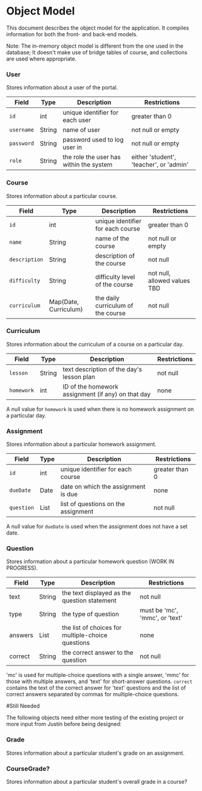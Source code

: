 # Object Model

This document describes the object model for the application.
It compiles information for both the front- and back-end models.

Note: The in-memory object model is different from the one used in the database;
It doesn't make use of bridge tables of course, and collections are used where appropriate.

### User

Stores information about a user of the portal.

| Field | Type | Description | Restrictions |
| --------- | -------- | ----------- | ---------- |
| `id` | int | unique identifier for each user | greater than 0 |
| `username` | String | name of user | not null or empty |
| `password` | String | password used to log user in | not null or empty |
| `role` | String | the role the user has within the system | either 'student', 'teacher', or 'admin' |

### Course

Stores information about a particular course.

| Field | Type | Description | Restrictions |
| --------- | -------- | ----------- | ---------- |
| `id` | int | unique identifier for each course | greater than 0 |
| `name` | String | name of the course | not null or empty |
| `description` | String | description of the course | not null |
| `difficulty` | String | difficulty level of the course | not null, allowed values TBD |
| `curriculum` | Map(Date, Curriculum) | the daily curriculum of the course | not null |

### Curriculum

Stores information about the curriculum of a course on a particular day.

| Field | Type | Description | Restrictions |
| --------- | -------- | ----------- | ---------- |
| `lesson` | String | text description of the day's lesson plan | not null |
| `homework` | int | ID of the homework assignment (if any) on that day | none |

A null value for `homework` is used when there is no homework assignment on a particular day.

### Assignment

Stores information about a particular homework assignment.

| Field | Type | Description | Restrictions |
| --------- | -------- | ----------- | ---------- |
| `id` | int | unique identifier for each course | greater than 0 |
| `dueDate` | Date | date on which the assignment is due | none |
| `question` | List<Question> | list of questions on the assignment | not null |

A null value for `dueDate` is used when the assignment does not have a set date.

### Question

Stores information about a particular homework question (WORK IN PROGRESS).

| Field | Type | Description | Restrictions |
| --------- | -------- | ----------- | ---------- |
| text | String | the text displayed as the question statement | not null |
| type | String | the type of question | must be 'mc', 'mmc', or 'text' |
| answers | List<String> | the list of choices for multiple-choice questions | none |
| correct | String | the correct answer to the question | not null |

'mc' is used for multiple-choice questions with a single answer, 'mmc' for those with multiple answers, and 'text' for short-answer questions.
`correct` contains the text of the correct answer for 'text' questions and the list of correct answers separated by commas for multiple-choice questions.


#Still Needed

The following objects need either more testing of the existing project or more input from Justin before being designed:

### Grade

Stores information about a particular student's grade on an assignment.

### CourseGrade?

Stores information about a particular student's overall grade in a course?
